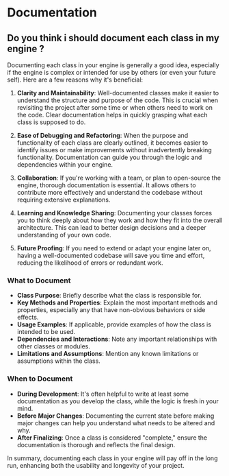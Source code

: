 # Documentation

## Do you think i should document each class in my engine ?

Documenting each class in your engine is generally a good idea, especially if the engine is complex or intended for use by others (or even your future self). Here are a few reasons why it's beneficial:

1. **Clarity and Maintainability**: Well-documented classes make it easier to understand the structure and purpose of the code. This is crucial when revisiting the project after some time or when others need to work on the code. Clear documentation helps in quickly grasping what each class is supposed to do.

2. **Ease of Debugging and Refactoring**: When the purpose and functionality of each class are clearly outlined, it becomes easier to identify issues or make improvements without inadvertently breaking functionality. Documentation can guide you through the logic and dependencies within your engine.

3. **Collaboration**: If you're working with a team, or plan to open-source the engine, thorough documentation is essential. It allows others to contribute more effectively and understand the codebase without requiring extensive explanations.

4. **Learning and Knowledge Sharing**: Documenting your classes forces you to think deeply about how they work and how they fit into the overall architecture. This can lead to better design decisions and a deeper understanding of your own code.

5. **Future Proofing**: If you need to extend or adapt your engine later on, having a well-documented codebase will save you time and effort, reducing the likelihood of errors or redundant work.

### What to Document

- **Class Purpose**: Briefly describe what the class is responsible for.
- **Key Methods and Properties**: Explain the most important methods and properties, especially any that have non-obvious behaviors or side effects.
- **Usage Examples**: If applicable, provide examples of how the class is intended to be used.
- **Dependencies and Interactions**: Note any important relationships with other classes or modules.
- **Limitations and Assumptions**: Mention any known limitations or assumptions within the class.

### When to Document

- **During Development**: It's often helpful to write at least some documentation as you develop the class, while the logic is fresh in your mind.
- **Before Major Changes**: Documenting the current state before making major changes can help you understand what needs to be altered and why.
- **After Finalizing**: Once a class is considered "complete," ensure the documentation is thorough and reflects the final design.

In summary, documenting each class in your engine will pay off in the long run, enhancing both the usability and longevity of your project.
